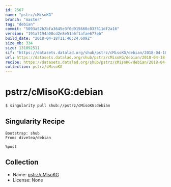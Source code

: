 ```yaml
---
id: 2567
name: "pstrz/cMisoKG"
branch: "master"
tag: "debian"
commit: "5093a52b2bfa3645e3f0d915660c033511df2a16"
version: "191a7194a08cd2e8e51a6f1afae677eb"
build_date: "2018-04-18T11:46:24.609Z"
size_mb: 334
size: 131092511
sif: "https://datasets.datalad.org/shub/pstrz/cMisoKG/debian/2018-04-18-5093a52b-191a7194/191a7194a08cd2e8e51a6f1afae677eb.simg"
url: https://datasets.datalad.org/shub/pstrz/cMisoKG/debian/2018-04-18-5093a52b-191a7194/
recipe: https://datasets.datalad.org/shub/pstrz/cMisoKG/debian/2018-04-18-5093a52b-191a7194/Singularity
collection: pstrz/cMisoKG
---
```


# pstrz/cMisoKG:debian

```bash
$ singularity pull shub://pstrz/cMisoKG:debian
```

## Singularity Recipe

```singularity
Bootstrap: shub
From: divetea/debian

%post
```

## Collection

 - Name: [pstrz/cMisoKG](https://github.com/pstrz/cMisoKG)
 - License: None

